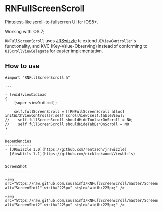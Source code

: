 RNFullScreenScroll
==================

Pinterest-like scroll-to-fullscreen UI for iOS5+.

Working with iOS 7;


`RNFullScreenScroll` uses [JRSwizzle](https://github.com/rentzsch/jrswizzle/) to extend `UIViewController`'s functionality, and KVO (Key-Value-Observing) instead of conforming to `UIScrollViewDelegate` for easiler implementation.


How to use
----------

```
#import "RNFullScreenScroll.h"

...

- (void)viewDidLoad
{
    [super viewDidLoad];
    
    self.fullScreenScroll = [[RNFullScreenScroll alloc] initWithViewController:self scrollView:self.tableView];    
//    self.fullScreenScroll.shouldHideToolbarOnScroll = NO;
//    self.fullScreenScroll.shouldHideTabBarOnScroll = NO;
}


Dependencies
------------
- [JRSwizzle 1.0](https://github.com/rentzsch/jrswizzle)
- [ViewUtils 1.1](https://github.com/nicklockwood/ViewUtils)


ScreenShot
------------

<img src="https://raw.github.com/souzainf3/RNFullScreenScroll/master/Screenshots/screenshot1.png" alt="ScreenShot1" width="225px" style="width:225px;" />

<img src="https://raw.github.com/souzainf3/RNFullScreenScroll/master/Screenshots/screenshot2.png" alt="ScreenShot2" width="225px" style="width:225px;" />


